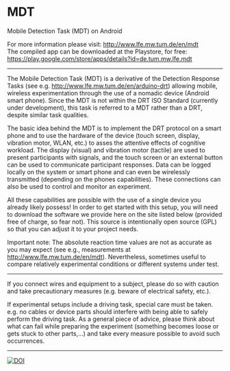 MDT
===

Mobile Detection Task (MDT) on Android

For more information please visit: http://www.lfe.mw.tum.de/en/mdt  
The compiled app can be downloaded at the Playstore, for free: https://play.google.com/store/apps/details?id=de.tum.mw.lfe.mdt

----

The Mobile Detection Task (MDT) is a derivative of the Detection Response Tasks (see e.g. http://www.lfe.mw.tum.de/en/arduino-drt) allowing mobile, wireless experimentation through the use of a nomadic device (Android smart phone). Since the MDT is not within the DRT ISO Standard (currently under development), this task is referred to a MDT rather than a DRT, despite similar task qualities.

The basic idea behind the MDT is to implement the DRT protocol on a smart phone and to use the hardware of the device (touch screen, display, vibration motor, WLAN, etc.) to asses the attentive effects of cognitive workload. The display (visual) and vibration motor (tactile) are used to present participants with signals, and the touch screen or an external button can be used to communicate participant responses. Data can be logged locally on the system or smart phone and can even be wirelessly transmitted (depending on the phones capabilities). These connections can also be used to control and monitor an experiment.

All these capabilities are possible with the use of a single device you already likely possess! In order to get started with this setup, you will need to download the software we provide here on the site listed below (provided free of charge, so fear not). This source is intentionally open source (GPL) so that you can adjust it to your project needs.

Important note: The absolute reaction time values are not as accurate as you may expect (see e.g., measurements at http://www.lfe.mw.tum.de/en/mdt). Nevertheless, sometimes useful to compare relatively experimental conditions or different systems under test. 



----

If you connect wires and equipment to a subject, please do so with caution and take precautionary measures (e.g. beware of electrical safety, etc.).

If experimental setups include a driving task, special care must be taken. e.g. no cables or device parts should interfere with being able to safely perform the driving task. As a general piece of advice, please think about what can fail while preparing the experiment (something becomes loose or gets stuck to other parts,...) and take every measure possible to avoid such occurrences.

----------
[![DOI](https://zenodo.org/badge/12944/InstituteOfErgonomics/MDT.svg)](http://dx.doi.org/10.5281/zenodo.17600)
